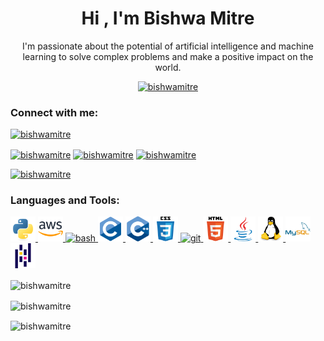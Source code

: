 
<!---
bishwamitre/bishwamitre is a ✨ special ✨ repository because its `README.md` (this file) appears on your GitHub profile.
You can click the Preview link to take a look at your changes.
--->
<h1 align="center">Hi , I'm Bishwa Mitre</h1>
<p align="center"> I'm passionate about the potential of artificial intelligence and machine learning to solve complex problems and make a positive impact on the world.</p>

<p align="center"> <a href="https://github.com/ryo-ma/github-profile-trophy"><img src="https://github-profile-trophy.vercel.app/?username=bishwamitre&theme=dark_dimmed" alt="bishwamitre" /></a> </p>

<h3 align="left">Connect with me:</h3>
<p align="left">
<p align="left"> <a href="https://wa.me/919310035815" target="blank"><img src="https://img.shields.io/badge/any_text-you_like-blue" alt="bishwamitre" /></a> </p>
<a href="https://twitter.com/bishwamitre" target="blank"><img align="center" src="https://raw.githubusercontent.com/rahuldkjain/github-profile-readme-generator/master/src/images/icons/Social/twitter.svg" alt="bishwamitre" height="30" width="40" /></a>
<a href="https://linkedin.com/in/bishwamitre" target="blank"><img align="center" src="https://raw.githubusercontent.com/rahuldkjain/github-profile-readme-generator/master/src/images/icons/Social/linked-in-alt.svg" alt="bishwamitre" height="30" width="40" /></a>
<a href="https://instagram.com/bishwamitre" target="blank"><img align="center" src="https://raw.githubusercontent.com/rahuldkjain/github-profile-readme-generator/master/src/images/icons/Social/instagram.svg" alt="bishwamitre" height="30" width="40" /></a>
</p>
<p align="left"> <a href="https://wa.me/919310035815" target="blank"><img src="https://img.shields.io/badge/just%20the%20message-8A2BE2" alt="bishwamitre" /></a> </p>

<h3 align="left">Languages and Tools:</h3>
<p align="left"> <a href="https://www.python.org" target="_blank" rel="noreferrer"> <img src="https://raw.githubusercontent.com/devicons/devicon/master/icons/python/python-original.svg" alt="python" width="40" height="40"/> </a> <a href="https://aws.amazon.com" target="_blank" rel="noreferrer"> <img src="https://raw.githubusercontent.com/devicons/devicon/master/icons/amazonwebservices/amazonwebservices-original-wordmark.svg" alt="aws" width="40" height="40"/> </a> <a href="https://www.gnu.org/software/bash/" target="_blank" rel="noreferrer"> <img src="https://www.vectorlogo.zone/logos/gnu_bash/gnu_bash-icon.svg" alt="bash" width="40" height="40"/> </a> <a href="https://www.cprogramming.com/" target="_blank" rel="noreferrer"> <img src="https://raw.githubusercontent.com/devicons/devicon/master/icons/c/c-original.svg" alt="c" width="40" height="40"/> </a> <a href="https://www.w3schools.com/cpp/" target="_blank" rel="noreferrer"> <img src="https://raw.githubusercontent.com/devicons/devicon/master/icons/cplusplus/cplusplus-original.svg" alt="cplusplus" width="40" height="40"/> </a> <a href="https://www.w3schools.com/css/" target="_blank" rel="noreferrer"> <img src="https://raw.githubusercontent.com/devicons/devicon/master/icons/css3/css3-original-wordmark.svg" alt="css3" width="40" height="40"/> </a> <a href="https://git-scm.com/" target="_blank" rel="noreferrer"> <img src="https://www.vectorlogo.zone/logos/git-scm/git-scm-icon.svg" alt="git" width="40" height="40"/> </a> <a href="https://www.w3.org/html/" target="_blank" rel="noreferrer"> <img src="https://raw.githubusercontent.com/devicons/devicon/master/icons/html5/html5-original-wordmark.svg" alt="html5" width="40" height="40"/> </a> <a href="https://www.java.com" target="_blank" rel="noreferrer"> <img src="https://raw.githubusercontent.com/devicons/devicon/master/icons/java/java-original.svg" alt="java" width="40" height="40"/> </a> <a href="https://www.linux.org/" target="_blank" rel="noreferrer"> <img src="https://raw.githubusercontent.com/devicons/devicon/master/icons/linux/linux-original.svg" alt="linux" width="40" height="40"/> </a> <a href="https://www.mysql.com/" target="_blank" rel="noreferrer"> <img src="https://raw.githubusercontent.com/devicons/devicon/master/icons/mysql/mysql-original-wordmark.svg" alt="mysql" width="40" height="40"/> </a> <a href="https://pandas.pydata.org/" target="_blank" rel="noreferrer"> <img src="https://raw.githubusercontent.com/devicons/devicon/2ae2a900d2f041da66e950e4d48052658d850630/icons/pandas/pandas-original.svg" alt="pandas" width="40" height="40"/> </a> </p>

<p><img align="center" src="https://github-readme-stats.vercel.app/api/top-langs?username=bishwamitre&show_icons=true&locale=en&layout=compact&&size_weight=0.5&count_weight=0.5&&langs_count=6&theme=dark" alt="bishwamitre" /></p>

<p><img align="center" src="https://github-readme-stats.vercel.app/api?username=bishwamitre&show_icons=true&locale=en&theme=dark&hide=contribs,issues,stars&show=reviews,prs_merged_percentage&rank_icon=github" alt="bishwamitre" /></p>

<p><img align="center" src="https://github-readme-streak-stats.herokuapp.com/?user=bishwamitre&theme=dark" alt="bishwamitre" /></p>
